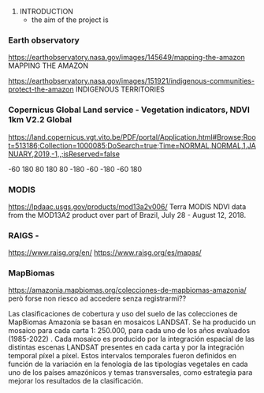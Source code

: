 1. INTRODUCTION
   + the aim of the project is 

### Earth observatory
https://earthobservatory.nasa.gov/images/145649/mapping-the-amazon MAPPING THE AMAZON

https://earthobservatory.nasa.gov/images/151921/indigenous-communities-protect-the-amazon INDIGENOUS TERRITORIES

### Copernicus Global Land service - Vegetation indicators, NDVI 1km V2.2 Global
https://land.copernicus.vgt.vito.be/PDF/portal/Application.html#Browse;Root=513186;Collection=1000085;DoSearch=true;Time=NORMAL,NORMAL,1,JANUARY,2019,-1,,;isReserved=false

-60 180 80 180 80 -180 -60 -180 -60 180

### MODIS
https://lpdaac.usgs.gov/products/mod13a2v006/ Terra MODIS NDVI data from the MOD13A2 product over part of Brazil, July 28 - August 12, 2018.

### RAIGS - 
https://www.raisg.org/en/ https://www.raisg.org/es/mapas/

### MapBiomas
https://amazonia.mapbiomas.org/colecciones-de-mapbiomas-amazonia/ però forse non riesco ad accedere senza registrarmi??

Las clasificaciones de cobertura y uso del suelo de las colecciones de MapBiomas Amazonía se basan en mosaicos LANDSAT. Se ha producido un mosaico para cada carta 1: 250.000, para cada uno de los años evaluados (1985-2022) . Cada mosaico es producido por la integración espacial de las distintas escenas LANDSAT presentes en cada carta y por la integración temporal píxel a píxel. Estos intervalos temporales fueron definidos en función de la variación en la fenología de las tipologías vegetales en cada uno de los países amazónicos y temas transversales, como estrategia para mejorar los resultados de la clasificación.
